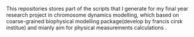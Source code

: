 This repositories stores part of the scripts that I generate for my final year research project in chromosome dynamics modelling, which based on coarse-grained biophysical modelling package(develop by francis cirsk institue) and mianly aim for physical measurements calculations . 
